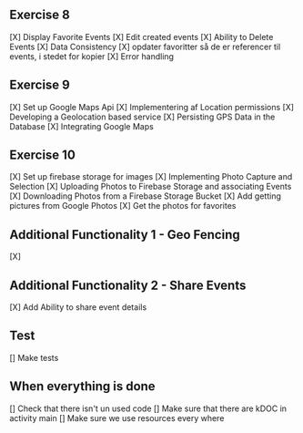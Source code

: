 ## Exercise 8
[X] Display Favorite Events
[X] Edit created events
[X] Ability to Delete Events
[X] Data Consistency
[X] opdater favoritter så de er referencer til events, i stedet for kopier
[X] Error handling


## Exercise 9
[X] Set up Google Maps Api
[X] Implementering af Location permissions
[X] Developing a Geolocation based service
[X] Persisting GPS Data in the Database
[X] Integrating Google Maps


## Exercise 10
[X] Set up firebase storage for images
[X] Implementing Photo Capture and Selection
[X] Uploading Photos to Firebase Storage and associating Events
[X] Downloading Photos from a Firebase Storage Bucket
[X] Add getting pictures from Google Photos
[X] Get the photos for favorites


## Additional Functionality 1 - Geo Fencing
[X] 

## Additional Functionality 2 - Share Events
[X] Add Ability to share event details

## Test
[] Make tests

## When everything is done
[] Check that there isn't un used code
[] Make sure that there are kDOC in activity main
[] Make sure we use resources every where